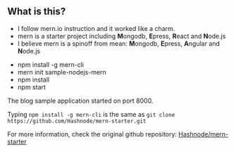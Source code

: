 What is this?
---------------
* I follow mern.io instruction and it worked like a charm.
* mern is a starter project including **M**ongodb, **E**press, **R**eact and **N**ode.js
* I believe mern is a spinoff from mean: **M**ongodb, **E**press, **A**ngular and **N**ode.js

- npm install -g mern-cli
- mern init sample-nodejs-mern
- npm install
- npm start

The blog sample application started on port 8000.

Typing ```npm install -g mern-cli``` is the same as ```git clone https://github.com/Hashnode/mern-starter.git```
  
For more information, check the original github repository: [Hashnode/mern-starter](https://github.com/Hashnode/mern-starter)
